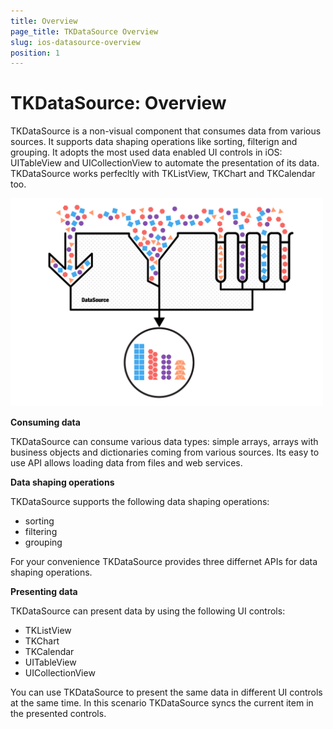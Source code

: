 ```yaml
---
title: Overview
page_title: TKDataSource Overview
slug: ios-datasource-overview
position: 1
---
```


# TKDataSource: Overview


TKDataSource is a non-visual component that consumes data from various sources. It supports data shaping operations like sorting, filterign and grouping. It adopts the most used data enabled UI controls in iOS: UITableView and UICollectionView to automate the presentation of its data. TKDataSource works perfecltly with TKListView, TKChart and TKCalendar too.

<img width="500" src="../images/datasource-getting-started001.png"/>

**Consuming data**

TKDataSource can consume various data types: simple arrays, arrays with business objects and dictionaries coming from various sources. Its easy to use API allows loading data from files and web services. 

**Data shaping operations**

TKDataSource supports the following data shaping operations:

- sorting
- filtering
- grouping

For your convenience TKDataSource provides three differnet APIs for data shaping operations.

**Presenting data**

TKDataSource can present data by using the following UI controls:

- TKListView
- TKChart
- TKCalendar
- UITableView
- UICollectionView

You can use TKDataSource to present the same data in different UI controls at the same time. In this scenario TKDataSource syncs the current item in the presented controls.
